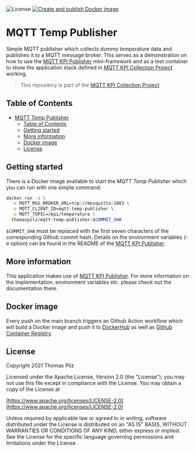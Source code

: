 ![License](https://img.shields.io/badge/License-Apache_2.0-blue.svg)
[![Create and publish Docker image](https://github.com/Mushroomator/MQTT-Temp-Publisher/actions/workflows/createAndPushDockerImage.yaml/badge.svg)](https://github.com/Mushroomator/MQTT-Temp-Publisher/actions/workflows/createAndPushDockerImage.yaml)

# MQTT Temp Publisher
Simple MQTT publisher which collects dummy temperature data and publishes it to a MQTT message broker. This serves as a demonstration on how to use the [MQTT KPI Publisher](https://github.com/Mushroomator/MQTT-Temp-Publisher) mini-framework and as a test container to show the application stack defined in [MQTT KPI Collection Project](https://github.com/Mushroomator/MQTT-KPI-Collection-Project) working.

> This repository is part of the [MQTT KPI Collection Project](https://github.com/Mushroomator/MQTT-KPI-Collection-Project).

## Table of Contents
- [MQTT Temp Publisher](#mqtt-temp-publisher)
  - [Table of Contents](#table-of-contents)
  - [Getting started](#getting-started)
  - [More information](#more-information)
  - [Docker image](#docker-image)
  - [License](#license)

## Getting started
There is a Docker image available to start the *MQTT Temp Publisher* which you can run with one simple command:
```bash
docker run -d \
  -e MQTT_MSG_BROKER_URL=tcp://mosquitto:1883 \
  -e MQTT_CLIENT_ID=mqtt-temp-publisher \
  -e MQTT_TOPIC=/kpi/temperature \
  thomaspilz/mqtt-temp-publisher:$COMMIT_SHA
```
`$COMMIT_SHA` must be replaced with the first seven characters of the corresponding Github commit hash.
Details on the environment variables (-e option) can be found in the README of the [MQTT KPI Publisher](https://github.com/Mushroomator/MQTT-Temp-Publisher).

## More information
This application makes use of [MQTT KPI Publisher](https://github.com/Mushroomator/MQTT-Temp-Publisher). 
For more information on the implementation, environment variables etc. please check out the documentation there.

## Docker image
Every push on the main branch triggers an Github Action workflow which will build a Docker image and push it to [DockerHub]() as well as [Github Container Registry]().

## License
Copyright 2021 Thomas Pilz

Licensed under the Apache License, Version 2.0 (the "License");
you may not use this file except in compliance with the License.
You may obtain a copy of the License at

[https://www.apache.org/licenses/LICENSE-2.0](https://www.apache.org/licenses/LICENSE-2.0)

Unless required by applicable law or agreed to in writing, software
distributed under the License is distributed on an "AS IS" BASIS,
WITHOUT WARRANTIES OR CONDITIONS OF ANY KIND, either express or implied.
See the License for the specific language governing permissions and
limitations under the License.
